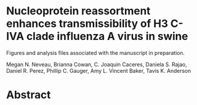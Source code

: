 # Nucleoprotein reassortment enhances transmissibility of H3 C-IVA clade influenza A virus in swine

Figures and analysis files associated with the manuscript in preparation. 

Megan N. Neveau, Brianna Cowan, C. Joaquin Caceres, Daniela S. Rajao, Daniel R. Perez, Phillip C. Gauger, Amy L. Vincent Baker, Tavis K. Anderson

# Abstract
